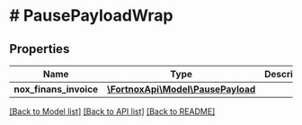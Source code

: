 # # PausePayloadWrap

## Properties

Name | Type | Description | Notes
------------ | ------------- | ------------- | -------------
**nox_finans_invoice** | [**\FortnoxApi\Model\PausePayload**](PausePayload.md) |  | [optional]

[[Back to Model list]](../../README.md#models) [[Back to API list]](../../README.md#endpoints) [[Back to README]](../../README.md)
